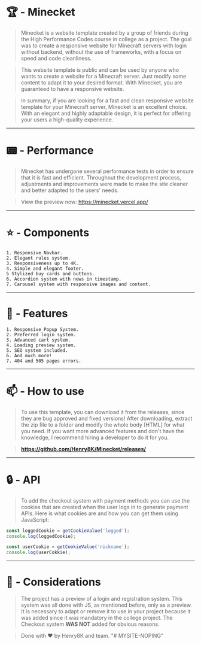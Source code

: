 # 🏆 - Minecket

> Minecket is a website template created by a group of friends during the High Performance Codes course in college as a project. The goal was to create a responsive website for Minecraft servers with login without backend, without the use of frameworks, with a focus on speed and code cleanliness.

> This website template is public and can be used by anyone who wants to create a website for a Minecraft server. Just modify some content to adapt it to your desired format. With Minecket, you are guaranteed to have a responsive website.

> In summary, if you are looking for a fast and clean responsive website template for your Minecraft server, Minecket is an excellent choice. With an elegant and highly adaptable design, it is perfect for offering your users a high-quality experience.

---

# 📟 - Performance

> Minecket has undergone several performance tests in order to ensure that it is fast and efficient. Throughout the development process, adjustments and improvements were made to make the site cleaner and better adapted to the users' needs.

> View the preview now: https://minecket.vercel.app/
---

# ⭐ - Components

```
1. Responsive Navbar.
2. Elegant rules system.
3. Responsiveness up to 4K.
4. Simple and elegant footer.
5 Stylized buy cards and buttons.
6. Accordion system with news in timestamp.
7. Carousel system with responsive images and content.
```

---

# 🔔 - Features

```
1. Responsive Popup System.
2. Preferred login system.
3. Advanced cart system.
4. Loading preview system.
5. SEO system included.
6. And much more!
7. 404 and 505 pages errors.
```
---

# 📫 - How to use

> To use this template, you can download it from the releases, since they are bug approved and fixed versions! After downloading, extract the zip file to a folder and modify the whole body [HTML] for what you need. If you want more advanced features and don't have the knowledge, I recommend hiring a developer to do it for you.

> **https://github.com/Henry8K/Minecket/releases/**

---

# 🔒 - API

> To add the checkout system with payment methods you can use the cookies that are created when the user logs in to generate payment APIs. Here is what cookies are and how you can get them using JavaScript:

```js
const loggedCookie = getCookieValue('logged');
console.log(loggedCookie);

const userCookie = getCookieValue('nickname');
console.log(userCokkie);

```

---

# 🎯 - Considerations

> The project has a preview of a login and registration system. This system was all done with JS, as mentioned before, only as a preview. It is necessary to adapt or remove it to use in your project because it was added since it was mandatory in the college project. The Checkout system **WAS NOT** added for obvious reasons.

> Done with ♥️ by Henry8K and team.
"# MYSITE-NOPING" 
